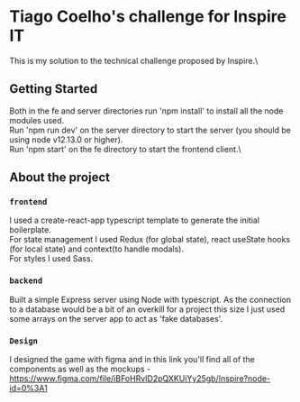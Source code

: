 # Tiago Coelho's challenge for Inspire IT

This is my solution to the technical challenge proposed by Inspire.\

## Getting Started

Both in the fe and server directories run 'npm install' to install all the node modules used.\
Run 'npm run dev' on the server directory to start the server (you should be using node v12.13.0 or higher).\
Run 'npm start' on the fe directory to start the frontend client.\

## About the project

### `frontend`

I used a create-react-app typescript template to generate the initial boilerplate.\
For state management I used Redux (for global state), react useState hooks (for local state) and context(to handle modals).\
For styles I used Sass.

### `backend`

Built a simple Express server using Node with typescript. As the connection to a database would be a bit of an overkill for a project this size I just used some arrays on the server app to act as 'fake databases'.

### `Design`

I designed the game with figma and in this link you'll find all of the components as well as the mockups - https://www.figma.com/file/iBFoHRvID2pQXKUiYy25gb/Inspire?node-id=0%3A1


